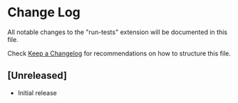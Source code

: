 # Change Log
All notable changes to the "run-tests" extension will be documented in this file.

Check [Keep a Changelog](http://keepachangelog.com/) for recommendations on how to structure this file.

## [Unreleased]
- Initial release
